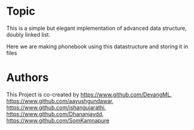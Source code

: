 # Topic

This is a simple but elegant implementation of advanced data structure, doubly linked list.

Here we are making phonebook using this datastructure and storing it in files

# Authors

This Project is co-created by https://www.github.com/DevangML, https://www.github.com/aayushgundawar, https://www.github.com/ishangujarathi, https://www.github.com/Dhananjaydd, https://www.github.com/SomKamnapure
